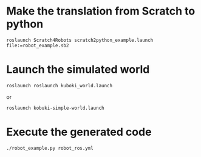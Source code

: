 # Make the translation from Scratch to python
	
	roslaunch Scratch4Robots scratch2python_example.launch file:=robot_example.sb2

# Launch the simulated world

	roslaunch roslaunch kuboki_world.launch

or

	roslaunch kobuki-simple-world.launch

# Execute the generated code
	
	./robot_example.py robot_ros.yml
